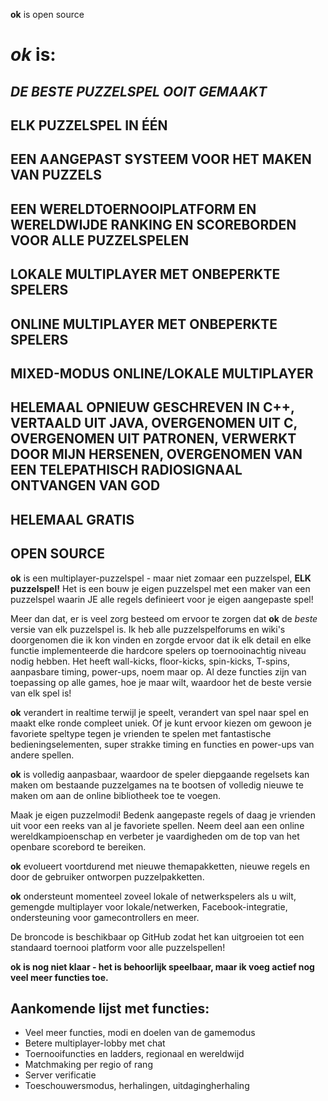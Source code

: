 **ok** is open source

# *ok* is:
 
## *DE BESTE PUZZELSPEL OOIT GEMAAKT*

## ELK PUZZELSPEL IN ÉÉN

## EEN AANGEPAST SYSTEEM VOOR HET MAKEN VAN PUZZELS

## EEN WERELDTOERNOOIPLATFORM EN WERELDWIJDE RANKING EN SCOREBORDEN VOOR ALLE PUZZELSPELEN

## LOKALE MULTIPLAYER MET ONBEPERKTE SPELERS

## ONLINE MULTIPLAYER MET ONBEPERKTE SPELERS

## MIXED-MODUS ONLINE/LOKALE MULTIPLAYER

## HELEMAAL OPNIEUW GESCHREVEN IN C++, VERTAALD UIT JAVA, OVERGENOMEN UIT C, OVERGENOMEN UIT PATRONEN, VERWERKT DOOR MIJN HERSENEN, OVERGENOMEN VAN EEN TELEPATHISCH RADIOSIGNAAL ONTVANGEN VAN GOD

## HELEMAAL GRATIS

## OPEN SOURCE

**ok** is een multiplayer-puzzelspel - maar niet zomaar een puzzelspel, **ELK puzzelspel!** Het is een bouw je eigen puzzelspel met een maker van een puzzelspel waarin JE alle regels definieert voor je eigen aangepaste spel!

Meer dan dat, er is veel zorg besteed om ervoor te zorgen dat **ok** de *beste* versie van elk puzzelspel is. Ik heb alle puzzelspelforums en wiki's doorgenomen die ik kon vinden en zorgde ervoor dat ik elk detail en elke functie implementeerde die hardcore spelers op toernooinachtig niveau nodig hebben. Het heeft wall-kicks, floor-kicks, spin-kicks, T-spins, aanpasbare timing, power-ups, noem maar op. Al deze functies zijn van toepassing op alle games, hoe je maar wilt, waardoor het de beste versie van elk spel is!

**ok** verandert in realtime terwijl je speelt, verandert van spel naar spel en maakt elke ronde compleet uniek. Of je kunt ervoor kiezen om gewoon je favoriete speltype tegen je vrienden te spelen met fantastische bedieningselementen, super strakke timing en functies en power-ups van andere spellen.

**ok** is volledig aanpasbaar, waardoor de speler diepgaande regelsets kan maken om bestaande puzzelgames na te bootsen of volledig nieuwe te maken om aan de online bibliotheek toe te voegen.

Maak je eigen puzzelmodi! Bedenk aangepaste regels of daag je vrienden uit voor een reeks van al je favoriete spellen. Neem deel aan een online wereldkampioenschap en verbeter je vaardigheden om de top van het openbare scorebord te bereiken.

**ok** evolueert voortdurend met nieuwe themapakketten, nieuwe regels en door de gebruiker ontworpen puzzelpakketten.

**ok** ondersteunt momenteel zoveel lokale of netwerkspelers als u wilt, gemengde multiplayer voor lokale/netwerken, Facebook-integratie, ondersteuning voor gamecontrollers en meer.

De broncode is beschikbaar op GitHub zodat het kan uitgroeien tot een standaard toernooi platform voor alle puzzelspellen!

**ok is nog niet klaar - het is behoorlijk speelbaar, maar ik voeg actief nog veel meer functies toe.**

## Aankomende lijst met functies:
* Veel meer functies, modi en doelen van de gamemodus
* Betere multiplayer-lobby met chat
* Toernooifuncties en ladders, regionaal en wereldwijd
* Matchmaking per regio of rang
* Server verificatie
* Toeschouwersmodus, herhalingen, uitdagingherhaling
